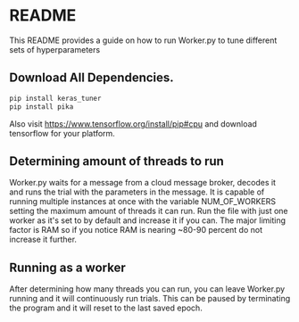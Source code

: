 # README

This README provides a guide on how to run Worker.py to tune different sets of hyperparameters

## **Download All Dependencies.**
```bash
pip install keras_tuner
pip install pika
```
Also visit https://www.tensorflow.org/install/pip#cpu and download tensorflow for your platform.

## **Determining amount of threads to run**
Worker.py waits for a message from a cloud message broker, decodes it and runs the trial with
the parameters in the message. It is capable of running multiple instances at once with the variable
NUM_OF_WORKERS setting the maximum amount of threads it can run. Run the file with just one worker
as it's set to by default and increase it if you can. The major limiting factor is RAM so if you notice
RAM is nearing ~80-90 percent do not increase it further.

## **Running as a worker**
After determining how many threads you can run, you can leave Worker.py running and it will continuously
run trials. This can be paused by terminating the program and it will reset to the last saved epoch. 